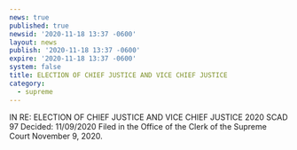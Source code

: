 ```yaml
---
news: true
published: true
newsid: '2020-11-18 13:37 -0600'
layout: news
publish: '2020-11-18 13:37 -0600'
expire: '2020-11-18 13:37 -0600'
system: false
title: ELECTION OF CHIEF JUSTICE AND VICE CHIEF JUSTICE
category:
  - supreme
---
```

IN RE: ELECTION OF CHIEF JUSTICE AND VICE CHIEF JUSTICE
2020 SCAD 97
Decided: 11/09/2020
Filed in the Office of the Clerk of the Supreme Court November 9, 2020.

